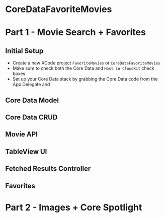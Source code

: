 # CoreDataFavoriteMovies
# Part 1 - Movie Search + Favorites
## Initial Setup
* Create a new XCode project `FavoriteMovies` or `CoreDataFavoriteMovies`
* Make sure to check both the Core Data and `Host in CloudKit` check boxes
* Set up your Core Data stack by grabbing the Core Data code from the App Delegate and 
## Core Data Model
## Core Data CRUD
## Movie API
## TableView UI
## Fetched Results Controller
## Favorites

# Part 2 - Images + Core Spotlight